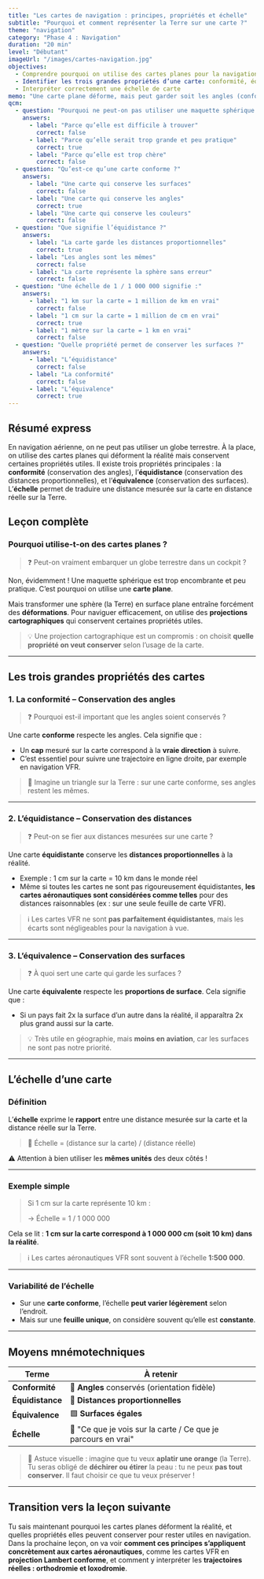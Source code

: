 ```yaml
---
title: "Les cartes de navigation : principes, propriétés et échelle"
subtitle: "Pourquoi et comment représenter la Terre sur une carte ?"
theme: "navigation"
category: "Phase 4 : Navigation"
duration: "20 min"
level: "Débutant"
imageUrl: "/images/cartes-navigation.jpg"
objectives:
  - Comprendre pourquoi on utilise des cartes planes pour la navigation
  - Identifier les trois grandes propriétés d’une carte: conformité, équidistance, équivalence
  - Interpréter correctement une échelle de carte
memo: "Une carte plane déforme, mais peut garder soit les angles (conformité), soit les distances (équidistance), soit les surfaces (équivalence)."
qcm:
  - question: "Pourquoi ne peut-on pas utiliser une maquette sphérique en vol ?"
    answers:
      - label: "Parce qu’elle est difficile à trouver"
        correct: false
      - label: "Parce qu’elle serait trop grande et peu pratique"
        correct: true
      - label: "Parce qu’elle est trop chère"
        correct: false
  - question: "Qu’est-ce qu’une carte conforme ?"
    answers:
      - label: "Une carte qui conserve les surfaces"
        correct: false
      - label: "Une carte qui conserve les angles"
        correct: true
      - label: "Une carte qui conserve les couleurs"
        correct: false
  - question: "Que signifie l’équidistance ?"
    answers:
      - label: "La carte garde les distances proportionnelles"
        correct: true
      - label: "Les angles sont les mêmes"
        correct: false
      - label: "La carte représente la sphère sans erreur"
        correct: false
  - question: "Une échelle de 1 / 1 000 000 signifie :"
    answers:
      - label: "1 km sur la carte = 1 million de km en vrai"
        correct: false
      - label: "1 cm sur la carte = 1 million de cm en vrai"
        correct: true
      - label: "1 mètre sur la carte = 1 km en vrai"
        correct: false
  - question: "Quelle propriété permet de conserver les surfaces ?"
    answers:
      - label: "L’équidistance"
        correct: false
      - label: "La conformité"
        correct: false
      - label: "L’équivalence"
        correct: true
---
```


## Résumé express

En navigation aérienne, on ne peut pas utiliser un globe terrestre. À la place, on utilise des cartes planes qui déforment la réalité mais conservent certaines propriétés utiles. Il existe trois propriétés principales : la **conformité** (conservation des angles), l’**équidistance** (conservation des distances proportionnelles), et l’**équivalence** (conservation des surfaces). L’**échelle** permet de traduire une distance mesurée sur la carte en distance réelle sur la Terre.

## Leçon complète

### Pourquoi utilise-t-on des cartes planes ?

> ❓ Peut-on vraiment embarquer un globe terrestre dans un cockpit ?

Non, évidemment ! Une maquette sphérique est trop encombrante et peu pratique. C’est pourquoi on utilise une **carte plane**.

Mais transformer une sphère (la Terre) en surface plane entraîne forcément des **déformations**. Pour naviguer efficacement, on utilise des **projections cartographiques** qui conservent certaines propriétés utiles.

> 💡 Une projection cartographique est un compromis : on choisit **quelle propriété on veut conserver** selon l’usage de la carte.

---

## Les trois grandes propriétés des cartes

### 1. La conformité – Conservation des angles

> ❓ Pourquoi est-il important que les angles soient conservés ?

Une carte **conforme** respecte les angles. Cela signifie que :

- Un **cap** mesuré sur la carte correspond à la **vraie direction** à suivre.
- C’est essentiel pour suivre une trajectoire en ligne droite, par exemple en navigation VFR.

> 🧠 Imagine un triangle sur la Terre : sur une carte conforme, ses angles restent les mêmes.

---

### 2. L’équidistance – Conservation des distances

> ❓ Peut-on se fier aux distances mesurées sur une carte ?

Une carte **équidistante** conserve les **distances proportionnelles** à la réalité.

- Exemple : 1 cm sur la carte = 10 km dans le monde réel
- Même si toutes les cartes ne sont pas rigoureusement équidistantes, **les cartes aéronautiques sont considérées comme telles** pour des distances raisonnables (ex : sur une seule feuille de carte VFR).

> ℹ️ Les cartes VFR ne sont **pas parfaitement équidistantes**, mais les écarts sont négligeables pour la navigation à vue.

---

### 3. L’équivalence – Conservation des surfaces

> ❓ À quoi sert une carte qui garde les surfaces ?

Une carte **équivalente** respecte les **proportions de surface**. Cela signifie que :

- Si un pays fait 2x la surface d’un autre dans la réalité, il apparaîtra 2x plus grand aussi sur la carte.

> 💡 Très utile en géographie, mais **moins en aviation**, car les surfaces ne sont pas notre priorité.

---

## L’échelle d’une carte

### Définition

L’**échelle** exprime le **rapport** entre une distance mesurée sur la carte et la distance réelle sur la Terre.

> 📐 Échelle = (distance sur la carte) / (distance réelle)

⚠️ Attention à bien utiliser les **mêmes unités** des deux côtés !

---

### Exemple simple

> Si 1 cm sur la carte représente 10 km :
>
> → Échelle = 1 / 1 000 000

Cela se lit : **1 cm sur la carte correspond à 1 000 000 cm (soit 10 km) dans la réalité**.

> ℹ️ Les cartes aéronautiques VFR sont souvent à l’échelle **1:500 000**.

---

### Variabilité de l’échelle

- Sur une **carte conforme**, l’échelle **peut varier légèrement** selon l’endroit.
- Mais sur une **feuille unique**, on considère souvent qu’elle est **constante**.

---

## Moyens mnémotechniques

| Terme            | À retenir                                                     |
| ---------------- | ------------------------------------------------------------- |
| **Conformité**   | 🎯 **Angles** conservés (orientation fidèle)                  |
| **Équidistance** | 📏 **Distances proportionnelles**                             |
| **Équivalence**  | 🟩 **Surfaces égales**                                        |
| **Échelle**      | 📐 "Ce que je vois sur la carte / Ce que je parcours en vrai" |

> 🧠 Astuce visuelle : imagine que tu veux **aplatir une orange** (la Terre). Tu seras obligé de **déchirer ou étirer** la peau : tu ne peux **pas tout conserver**. Il faut choisir ce que tu veux préserver !

---

## Transition vers la leçon suivante

Tu sais maintenant pourquoi les cartes planes déforment la réalité, et quelles propriétés elles peuvent conserver pour rester utiles en navigation. Dans la prochaine leçon, on va voir **comment ces principes s’appliquent concrètement aux cartes aéronautiques**, comme les cartes VFR en **projection Lambert conforme**, et comment y interpréter les **trajectoires réelles : orthodromie et loxodromie**.
